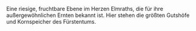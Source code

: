  Eine riesige, fruchtbare Ebene im Herzen Elmraths, die für ihre außergewöhnlichen Ernten bekannt ist. Hier stehen die größten Gutshöfe und Kornspeicher des 
Fürstentums.  
